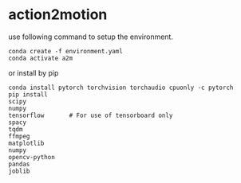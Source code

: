 # action2motion
use following command to setup the environment.
```
conda create -f environment.yaml
conda activate a2m
```
or install by pip
```
conda install pytorch torchvision torchaudio cpuonly -c pytorch
pip install 
scipy
numpy
tensorflow       # For use of tensorboard only
spacy
tqdm
ffmpeg
matplotlib
numpy
opencv-python
pandas
joblib
```

